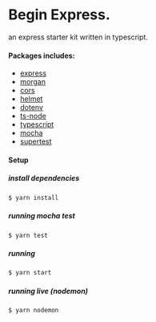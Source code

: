 # Begin Express.

an express starter kit written in typescript.

#### Packages includes:

- [express](https://www.npmjs.com/package/express)
- [morgan](https://www.npmjs.com/package/morgan)
- [cors](https://www.npmjs.com/package/cors)
- [helmet](https://www.npmjs.com/package/cors)
- [dotenv](https://www.npmjs.com/package/dotenv)
- [ts-node](https://www.npmjs.com/package/ts-node)
- [typescript](https://www.npmjs.com/package/typescript)
- [mocha](https://www.npmjs.com/package/mocha)
- [supertest](https://www.npmjs.com/package/supertest)

#### Setup

##### install dependencies

[]()

```bash
$ yarn install
```

##### running mocha test

[]()

```bash
$ yarn test
```

##### running

[]()

```bash
$ yarn start
```

##### running live (nodemon)

[]()

```bash
$ yarn nodemon
```
